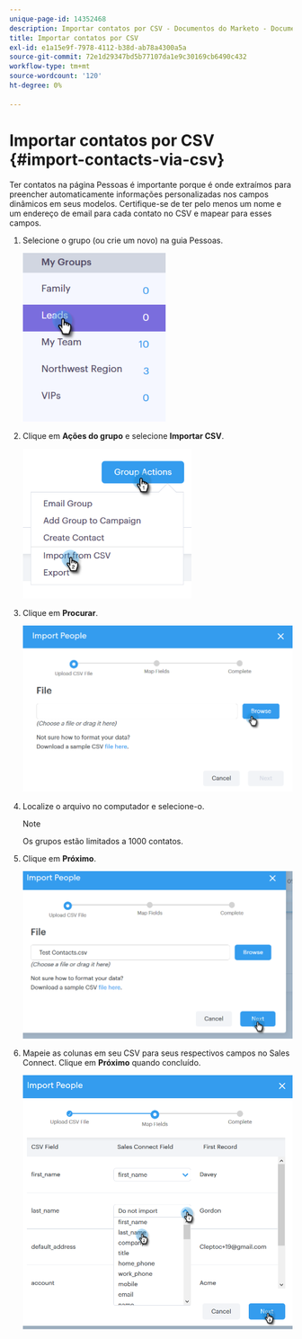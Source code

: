 ```yaml
---
unique-page-id: 14352468
description: Importar contatos por CSV - Documentos do Marketo - Documentação do produto
title: Importar contatos por CSV
exl-id: e1a15e9f-7978-4112-b38d-ab78a4300a5a
source-git-commit: 72e1d29347bd5b77107da1e9c30169cb6490c432
workflow-type: tm+mt
source-wordcount: '120'
ht-degree: 0%

---
```


# Importar contatos por CSV {#import-contacts-via-csv}

Ter contatos na página Pessoas é importante porque é onde extraímos para preencher automaticamente informações personalizadas nos campos dinâmicos em seus modelos. Certifique-se de ter pelo menos um nome e um endereço de email para cada contato no CSV e mapear para esses campos.

1. Selecione o grupo (ou crie um novo) na guia Pessoas.

   ![](assets/one.png)

1. Clique em **Ações do grupo** e selecione **Importar CSV**.

   ![](assets/two.png)

1. Clique em **Procurar**.

   ![](assets/three.png)

1. Localize o arquivo no computador e selecione-o.

   >[!NOTE]
   >
   >Os grupos estão limitados a 1000 contatos.

1. Clique em **Próximo**.

   ![](assets/four.png)

1. Mapeie as colunas em seu CSV para seus respectivos campos no Sales Connect. Clique em **Próximo** quando concluído.

   ![](assets/five.png)
